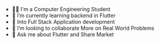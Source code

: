 - 👨‍🎓 I'm a Computer Engineering Student
- 🌱 I’m currently learning backend in Flutter
- 🔎 Into Full Stack Application development
- 👯 I’m looking to collaborate More on Real World Problems
- 💬 Ask me about Flutter and Share Market

<!---
geetanjaliDha31/geetanjaliDha31 is a ✨ special ✨ repository because its `README.md` (this file) appears on your GitHub profile.
You can click the Preview link to take a look at your changes.
--->
